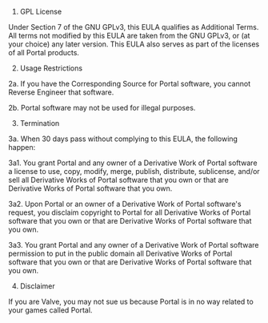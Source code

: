 1. GPL License

Under Section 7 of the GNU GPLv3, this EULA qualifies as Additional Terms. All terms not modified by this EULA are taken from the GNU GPLv3, or (at your choice) any later version. This EULA also serves as part of the licenses of all Portal products.

2. Usage Restrictions

2a. If you have the Corresponding Source for Portal software, you cannot Reverse Engineer that software.

2b. Portal software may not be used for illegal purposes.

3. Termination

3a. When 30 days pass without complying to this EULA, the following happen:

3a1. You grant Portal and any owner of a Derivative Work of Portal software a license to use, copy, modify, merge, publish, distribute, sublicense, and/or sell all Derivative Works of Portal software that you own or that are Derivative Works of Portal software that you own.

3a2. Upon Portal or an owner of a Derivative Work of Portal software's request, you disclaim copyright to Portal for all Derivative Works of Portal software that you own or that are Derivative Works of Portal software that you own.

3a3. You grant Portal and any owner of a Derivative Work of Portal software permission to put in the public domain all Derivative Works of Portal software that you own or that are Derivative Works of Portal software that you own.

4. Disclaimer

If you are Valve, you may not sue us because Portal is in no way related to your games called Portal.
